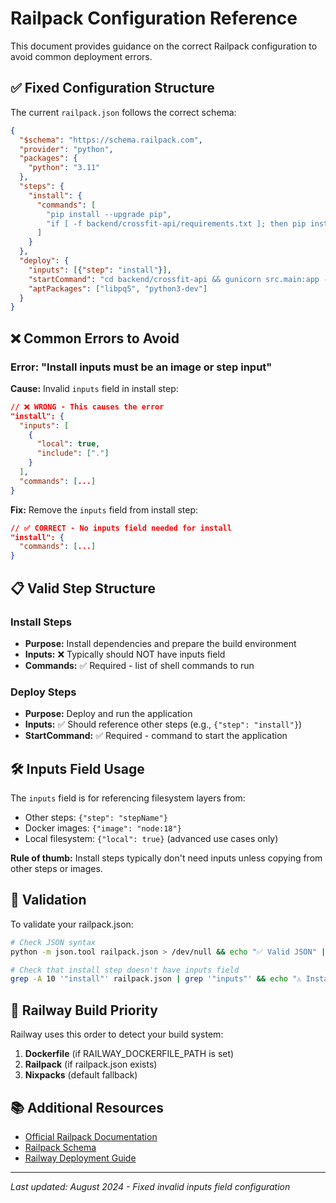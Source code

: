# Railpack Configuration Reference

This document provides guidance on the correct Railpack configuration to avoid common deployment errors.

## ✅ Fixed Configuration Structure

The current `railpack.json` follows the correct schema:

```json
{
  "$schema": "https://schema.railpack.com",
  "provider": "python", 
  "packages": {
    "python": "3.11"
  },
  "steps": {
    "install": {
      "commands": [
        "pip install --upgrade pip",
        "if [ -f backend/crossfit-api/requirements.txt ]; then pip install -r backend/crossfit-api/requirements.txt; elif [ -f requirements.txt ]; then pip install -r requirements.txt; else echo 'ERROR: No requirements.txt found'; exit 1; fi"
      ]
    }
  },
  "deploy": {
    "inputs": [{"step": "install"}],
    "startCommand": "cd backend/crossfit-api && gunicorn src.main:app --bind 0.0.0.0:${PORT:-8000} --workers 4",
    "aptPackages": ["libpq5", "python3-dev"]
  }
}
```

## ❌ Common Errors to Avoid

### Error: "Install inputs must be an image or step input"

**Cause:** Invalid `inputs` field in install step:
```json
// ❌ WRONG - This causes the error
"install": {
  "inputs": [
    {
      "local": true,
      "include": ["."]
    }
  ],
  "commands": [...]
}
```

**Fix:** Remove the `inputs` field from install step:
```json
// ✅ CORRECT - No inputs field needed for install
"install": {
  "commands": [...]
}
```

## 📋 Valid Step Structure

### Install Steps
- **Purpose:** Install dependencies and prepare the build environment
- **Inputs:** ❌ Typically should NOT have inputs field
- **Commands:** ✅ Required - list of shell commands to run

### Deploy Steps  
- **Purpose:** Deploy and run the application
- **Inputs:** ✅ Should reference other steps (e.g., `{"step": "install"}`)
- **StartCommand:** ✅ Required - command to start the application

## 🛠️ Inputs Field Usage

The `inputs` field is for referencing filesystem layers from:
- Other steps: `{"step": "stepName"}`
- Docker images: `{"image": "node:18"}`
- Local filesystem: `{"local": true}` (advanced use cases only)

**Rule of thumb:** Install steps typically don't need inputs unless copying from other steps or images.

## 🧪 Validation

To validate your railpack.json:

```bash
# Check JSON syntax
python -m json.tool railpack.json > /dev/null && echo "✅ Valid JSON" || echo "❌ Invalid JSON"

# Check that install step doesn't have inputs field
grep -A 10 '"install"' railpack.json | grep '"inputs"' && echo "⚠️ Install step has inputs field" || echo "✅ Install step is clean"
```

## 🚀 Railway Build Priority

Railway uses this order to detect your build system:
1. **Dockerfile** (if RAILWAY_DOCKERFILE_PATH is set)
2. **Railpack** (if railpack.json exists) 
3. **Nixpacks** (default fallback)

## 📚 Additional Resources

- [Official Railpack Documentation](https://docs.railway.app/reference/railpack)
- [Railpack Schema](https://schema.railpack.com)
- [Railway Deployment Guide](../RAILWAY_DEPLOYMENT_GUIDE.md)

---

*Last updated: August 2024 - Fixed invalid inputs field configuration*